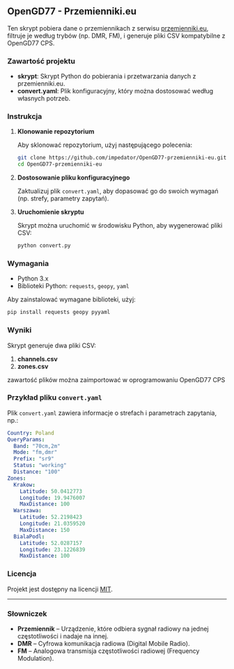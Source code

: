 
## OpenGD77 - Przemienniki.eu

Ten skrypt pobiera dane o przemiennikach z serwisu [przemienniki.eu](https://przemienniki.eu), filtruje je według trybów (np. DMR, FM), i generuje pliki CSV kompatybilne z OpenGD77 CPS.

### Zawartość projektu

- **skrypt**: Skrypt Python do pobierania i przetwarzania danych z przemienniki.eu.
- **convert.yaml**: Plik konfiguracyjny, który można dostosować według własnych potrzeb.

### Instrukcja

1. **Klonowanie repozytorium**

   Aby sklonować repozytorium, użyj następującego polecenia:
   ```bash
   git clone https://github.com/impedator/OpenGD77-przemienniki-eu.git
   cd OpenGD77-przemienniki-eu
   ```

2. **Dostosowanie pliku konfiguracyjnego**

   Zaktualizuj plik `convert.yaml`, aby dopasować go do swoich wymagań (np. strefy, parametry zapytań).

3. **Uruchomienie skryptu**

   Skrypt można uruchomić w środowisku Python, aby wygenerować pliki CSV:
   ```bash
   python convert.py
   ```

### Wymagania

- Python 3.x
- Biblioteki Python: `requests`, `geopy`, `yaml`

Aby zainstalować wymagane biblioteki, użyj:
```bash
pip install requests geopy pyyaml
```

### Wyniki

Skrypt generuje dwa pliki CSV:

1. **channels.csv**
2. **zones.csv**

zawartość plików można zaimportować w oprogramowaniu OpenGD77 CPS

### Przykład pliku `convert.yaml`

Plik `convert.yaml` zawiera informacje o strefach i parametrach zapytania, np.:

```yaml
Country: Poland
QueryParams:
  Band: "70cm,2m"
  Mode: "fm,dmr"
  Prefix: "sr9"
  Status: "working"
  Distance: "100"
Zones:
  Krakow:
    Latitude: 50.0412773
    Longitude: 19.9476007
    MaxDistance: 100
  Warszawa:
    Latitude: 52.2198423
    Longitude: 21.0359520
    MaxDistance: 150
  BialaPodl:
    Latitude: 52.0287157
    Longitude: 23.1226839
    MaxDistance: 100
```

### Licencja

Projekt jest dostępny na licencji [MIT](LICENSE).

---

### Słowniczek

- **Przemiennik** – Urządzenie, które odbiera sygnał radiowy na jednej częstotliwości i nadaje na innej.
- **DMR** – Cyfrowa komunikacja radiowa (Digital Mobile Radio).
- **FM** – Analogowa transmisja częstotliwości radiowej (Frequency Modulation).

